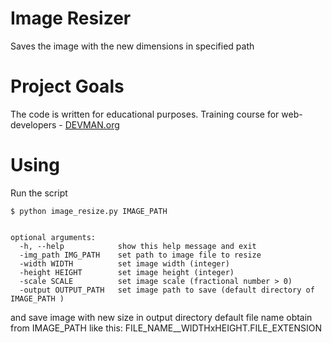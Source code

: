 # Image Resizer

Saves the image with the new dimensions in specified path

# Project Goals

The code is written for educational purposes. Training course for web-developers - [DEVMAN.org](https://devman.org)

# Using

Run the script
```#!bash
$ python image_resize.py IMAGE_PATH


optional arguments:
  -h, --help            show this help message and exit
  -img_path IMG_PATH    set path to image file to resize
  -width WIDTH          set image width (integer)
  -height HEIGHT        set image height (integer)
  -scale SCALE          set image scale (fractional number > 0)
  -output OUTPUT_PATH   set image path to save (default directory of IMAGE_PATH )

```

and save image with new size in output directory
default file name obtain from IMAGE_PATH like this:
FILE_NAME__WIDTHxHEIGHT.FILE_EXTENSION
